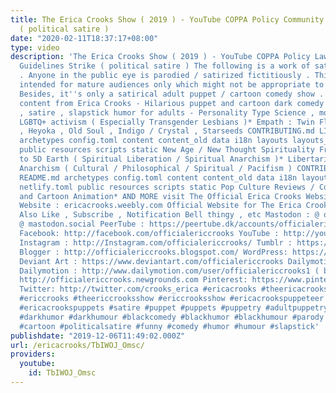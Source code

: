 ```yaml
---
title: The Erica Crooks Show ( 2019 ) - YouTube COPPA Policy Community Guidelines
  ( political satire )
date: "2020-02-11T18:37:17+08:00"
type: video
description: 'The Erica Crooks Show ( 2019 ) - YouTube COPPA Policy Law Community
  Guidelines Strike ( political satire ) The following is a work of satirical fiction
  . Anyone in the public eye is parodied / satirized fictitiously . This program is
  intended for mature audiences only which might not be appropriate to sensitive viewers.
  Besides, it''s only a satirical adult puppet / cartoon comedy show . And for more
  content from Erica Crooks - Hilarious puppet and cartoon dark comedy , parodies
  , satire , slapstick humor for adults - Personality Type Science , mostly INFP*
  LGBTQ+ activism ( Especially Transgender Lesbians )* Empath : Twin Flames , Lightworker
  , Heyoka , Old Soul , Indigo / Crystal , Starseeds CONTRIBUTING.md LICENSE README.md
  archetypes config.toml content content_old data i18n layouts layouts_old netlify.toml
  public resources scripts static New Age / New Thought Spirituality From Law of Attraction
  to 5D Earth ( Spiritual Liberation / Spiritual Anarchism )* Libertarian Socialist
  Anarchism ( Cultural / Philosophical / Spiritual / Pacifism ) CONTRIBUTING.md LICENSE
  README.md archetypes config.toml content content_old data i18n layouts layouts_old
  netlify.toml public resources scripts static Pop Culture Reviews / Comic Con / Puppets
  and Cartoon Animation* AND MORE visit The Official Erica Crooks Websites : Personal
  Website : ericacrooks.weebly.com Official Website for The Erica Crooks Show : officialericcrooks.weebly.com
  Also Like , Subscribe , Notification Bell thingy , etc Mastodon : @ officialericcrooks
  @ mastodon.social PeerTube : https://peertube.dk/accounts/officialericcrooks/video-channels
  Facebook: http://facebook.com/officialericcrooks YouTube : http://youtube.com/user/officialericcrooks
  Instagram : http://Instagram.com/officialericcrooks/ Tumblr : https://officialericcrooks.tumblr.com/
  Blogger : http://officialericcrooks.blogspot.com/ WordPress: https://officialericcrooks.wordpress.com
  Deviant Art : https://www.deviantart.com/officialericcrooks Dailymotion : http://www.dailymotion.com/user/officialericcrooks
  Dailymotion : http://www.dailymotion.com/user/officialericcrooks1 ( backup ) Newgrounds:
  http://officialericcrooks.newgrounds.com Pinterest: https://www.pinterest.com/officialec1/
  Twitter: http://twitter.com/crooks_erica #ericacrooks #theericacrooksshow #ericacrooksshow
  #ericcrooks #theericcrooksshow #ericcrooksshow #ericacrookspuppeteer #ericacrookspuppet
  #ericacrookspuppets #satire #puppet #puppets #puppetry #adultpuppetry #darkcomedy
  #darkhumor #darkhumour #blackcomedy #blackhumor #blackhumour #parody #parodies #cartoons
  #cartoon #politicalsatire #funny #comedy #humor #humour #slapstick'
publishdate: "2019-12-06T11:49:02.000Z"
url: /ericacrooks/TbIWOJ_Omsc/
providers:
  youtube:
    id: TbIWOJ_Omsc
---
```

